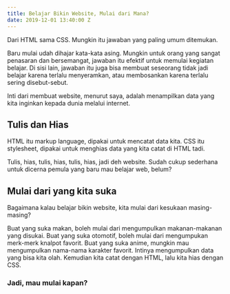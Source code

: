 ```yaml
---
title: Belajar Bikin Website, Mulai dari Mana?
date: 2019-12-01 13:40:00 Z
---
```


Dari HTML sama CSS. Mungkin itu jawaban yang paling umum ditemukan.

Baru mulai udah dihajar kata-kata asing. Mungkin untuk orang yang sangat penasaran dan bersemangat, jawaban itu efektif untuk memulai kegiatan belajar. Di sisi lain, jawaban itu juga bisa membuat seseorang tidak jadi belajar karena terlalu menyeramkan, atau membosankan karena terlalu sering disebut-sebut.

Inti dari membuat website, menurut saya, adalah menampilkan data yang kita inginkan kepada dunia melalui internet.

## Tulis dan Hias

HTML itu markup language, dipakai untuk mencatat data kita.
CSS itu stylesheet, dipakai untuk menghias data yang kita catat di HTML tadi.

Tulis, hias, tulis, hias, tulis, hias, jadi deh website. Sudah cukup sederhana untuk dicerna pemula yang baru mau belajar web, belum?

## Mulai dari yang kita suka

Bagaimana kalau belajar bikin website, kita mulai dari kesukaan masing-masing?

Buat yang suka makan, boleh mulai dari mengumpulkan makanan-makanan yang disukai. Buat yang suka otomotif, boleh mulai dari mengumpukan merk-merk knalpot favorit. Buat yang suka anime, mungkin mau mengumpulkan nama-nama karakter favorit. Intinya mengumpulkan data yang bisa kita olah. Kemudian kita catat dengan HTML, lalu kita hias dengan CSS.

### Jadi, mau mulai kapan?

